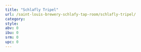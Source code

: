 ```yaml
---
title: "Schlafly Tripel"
url: /saint-louis-brewery-schlafy-tap-room/schlafly-tripel/
category: 
style: 
abv: 0
ibu: 0
srm: 0
upc: 0
---
```


